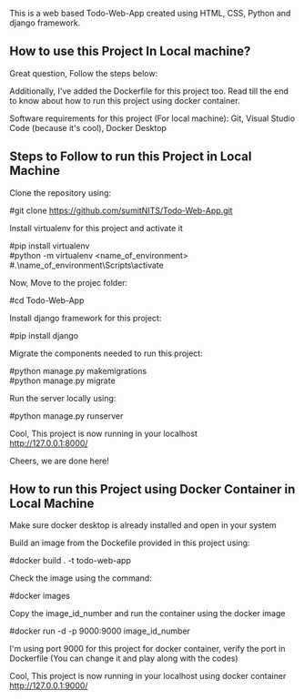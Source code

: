 This is a web based Todo-Web-App created using HTML, CSS, Python and django framework.

## How to use this Project In Local machine?

Great question, Follow the steps below:

Additionally, I've added the Dockerfile for this project too. Read till the end to know about how to run this project using docker container.

Software requirements for this project (For local machine): Git, Visual Studio Code (because it's cool), Docker Desktop

## Steps to Follow to run this Project in Local Machine

Clone the repository using: 

#git clone https://github.com/sumitNITS/Todo-Web-App.git

Install virtualenv for this project and activate it

#pip install virtualenv <br />
#python -m virtualenv <name_of_environment> <br />
#.\name_of_environment\Scripts\activate

Now, Move to the projec folder:

#cd Todo-Web-App

Install django framework for this project:

#pip install django

Migrate the components needed to run this project:

#python manage.py makemigrations <br />
#python manage.py migrate

Run the server locally using:

#python manage.py runserver

Cool, This project is now running in your localhost <br /> http://127.0.0.1:8000/

Cheers, we are done here!


## How to run this Project using Docker Container in Local Machine

Make sure docker desktop is already installed and open in your system

Build an image from the Dockefile provided in this project using:

#docker build . -t todo-web-app

Check the image using the command:

#docker images

Copy the image_id_number and run the container using the docker image

#docker run -d -p 9000:9000 image_id_number

I'm using port 9000 for this project for docker container, verify the port in Dockerfile (You can change it and play along with the codes)

Cool, This project is now running in your localhost using docker container <br /> http://127.0.0.1:9000/
